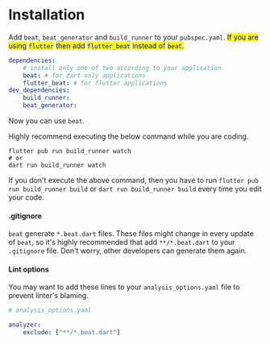 # Installation

Add `beat`, `beat_generator` and `build_runner` to your `pubspec.yaml`. <mark style="color:blue;">If you are using</mark> <mark style="color:blue;"></mark><mark style="color:blue;">`flutter`</mark> <mark style="color:blue;"></mark><mark style="color:blue;">then add</mark> <mark style="color:blue;"></mark><mark style="color:blue;">`flutter_beat`</mark> <mark style="color:blue;"></mark><mark style="color:blue;">instead of</mark> <mark style="color:blue;"></mark><mark style="color:blue;">`beat`</mark><mark style="color:blue;">.</mark>

```yaml
dependencies: 
    # install only one of two according to your application
    beat: # for dart only applications
    flutter_beat: # for flutter applications
dev_dependencies:
    build_runner:
    beat_generator: 
```

Now you can use `beat`.&#x20;

Highly recommend executing the below command while you are coding.

```
flutter pub run build_runner watch
# or 
dart run build_runner watch
```

If you don't execute the above command, then you have to run `flutter pub run build_runner build` or `dart run build_runner build` every time you edit your code.&#x20;

#### .gitignore

`beat` generate `*.beat.dart` files. These files might change in every update of `beat`, so it's highly recommended that add `**/*.beat.dart` to your `.gitignore` file. Don't worry, other developers can generate them again.&#x20;

#### Lint options

You may want to add these lines to your `analysis_options.yaml` file to prevent linter's blaming.&#x20;

```yaml
# analysis_options.yaml

analyzer:
    exclude: ["**/*.beat.dart"]
```
